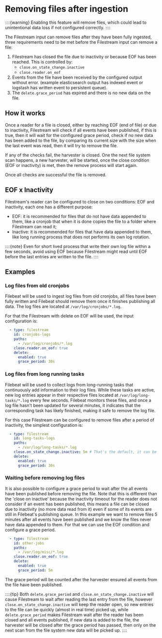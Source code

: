 # Removing files after ingestion

::::{warning}
Enabling this feature will remove files, which could lead to unintentional data loss if not configured correctly.
::::

The Filestream input can remove files after they have been fully
ingested, three requirements need to be met before the Filestream
input can remove a file:
1. Filestream has closed the file due to inactivity or because EOF has
   been reached. This is controlled by:
     - `close.on_state_change.inactive`
     - `close.reader.on_eof`
2. Events from the file have been received by the configured output
   without error. (example elasticsearch output has indexed event or
   logstash has written event to persistent queue).
3. The `delete.grace_period` has expired and there is no new data on
   the file.

## How it works
Once a reader for a file is closed, either by reaching EOF (end of
file) or due to inactivity, Filestream will check if all events have
been published, if this is true, then it will wait for the configured
grace period, check if no new data has been added to the file, by
comparing its current size with the size when the last event was read,
then it will try to remove the file.

If any of the checks fail, the harvester is closed. One the next
file system scan happens, a new harvester, will be
started, once the close condition (EOF or inactivity) is met, then the
remove process will start again.

Once all checks are successful the file is removed.

## EOF x Inactivity
Filestream's reader can be configured to close on two conditions: EOF
and inactivity, each one has a different purpose:
 - EOF: it is recommended for files that do not have data appended to
   them, like a cronjob that when it is done copies the file to a
   folder where Filestream can read it;
 - Inactive: it is recommended for files that have data appended to
   them, like long running process that does not performs its own log
   rotation.
 
::::{note}
Even for short lived process that write their own log file within a
few seconds, avoid using EOF because Filestream might read until EOF
before the last entries are written to the file.
::::

## Examples
### Log files from old cronjobs
Filebeat will be used to ingest log files from old cronjobs, all files
have been fully written and Filebeat should remove them once it
finishes publishing all data. The log files are located at
`/var/log/cronjobs/*.log`.

For that the Filestream with delete on EOF will be used, the input
configuration is:
```yaml
  - type: filestream
    id: cronjobs-logs
    paths:
      - /var/log/cronjobs/*.log
    close.reader.on_eof: true
    delete:
      enabled: true
      grace_period: 30s
```

### Log files from long running tasks
Filebeat will be used to collect logs from long-running tasks that
continuously add information to their log files. While these tasks are
active, new log entries appear in their respective files located at
`/var/log/long-tasks/*.log` every few seconds. Filebeat monitors these
files, and once a log file hasn't been updated for several minutes, it
indicates that the corresponding task has likely finished, making it
safe to remove the log file.

For this case Filestream can be configured to remove files after a
period of inactivity, the simplest configuration is:

```yaml
  - type: filestream
    id: long-tasks-logs
    paths:
      - /var/log/long-tasks/*.log
    close.on_state_change.inactive: 5m # That's the default, it can be omitted
    delete:
      enabled: true
      grace_period: 30s
```

### Waiting before removing log files
It is also possible to configure a grace period to wait after the
all events have been published before removing the file. Note that
this is different than the 'close on inactive' because the inactivity
timeout for the reader does not consider if an event has been
published, this means a file can be closed due to inactivity (no more
data read from it) even if some of its events are still in Filebeat's
publishing queue. In this example we want to remove files 5 minutes
after all events have been published and we know the files never have
data appended to them. For that we can use the EOF condition and
configure a grace period.

```yaml
  - type: filestream
    id: other-jobs
    paths:
      - /var/log/misc/*.log
    close.reader.on_eof: true
    delete:
      enabled: true
      grace_period: 5m
```

The grace period will be counted after the harvester ensured all
events from the file have been published.

::::{tip}
Both `delete.grace_period` and `close.on_state_change.inactive` will
cause Filestream to wait after reading the last entry from the file,
however `close.on_state_change.inactive` will keep the reader open, so
new entries to the file can be quickly (almost in real time) picked
up, while `delete.grace_period` makes Filestream wait after the reader
has been closed and all events published, if new data is added to the
file, the harvester will be closed after the grace period has passed,
then only on the next scan from the file system new data will be
picked up.
::::
